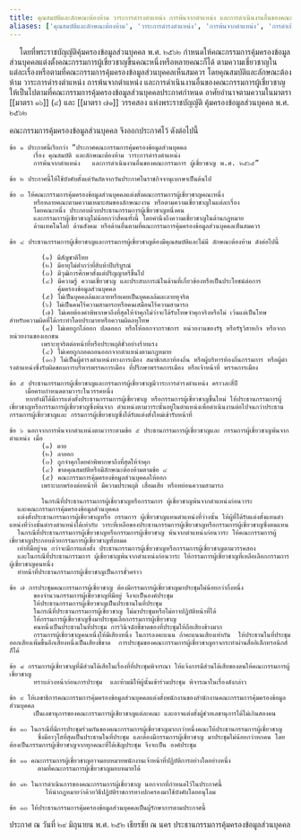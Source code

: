 ```yaml
---
title: คุณสมบัติและลักษณะต้องห้าม วาระการดํารงตําแหน่ง การพ้นจากตําแหน่ง และการดําเนินงานอื่นของคณะกรรมการผู้เชี่ยวชาญ พ.ศ. ๒๕๖๕
aliases: ['คุณสมบัติและลักษณะต้องห้าม', 'วาระการดํารงตําแหน่ง', 'การพ้นจากตําแหน่ง', 'การดําเนินงานอื่นของคณะกรรมการผู้เชี่ยวชาญ']
---
```



&emsp; โดยที่พระราชบัญญัติคุ้มครองข้อมูลส่วนบุคคล พ.ศ. ๒๕๖๒ กําหนดให้คณะกรรมการคุ้มครองข้อมูลส่วนบุคคลแต่งตั้งคณะกรรมการผู้เชี่ยวชาญขึ้นคณะหนึ่งหรือหลายคณะก็ได้ ตามความเชี่ยวชาญในแต่ละเรื่องหรือตามที่คณะกรรมการคุ้มครองข้อมูลส่วนบุคคลเห็นสมควร โดยคุณสมบัติและลักษณะต้องห้าม วาระการดํารงตําแหน่ง
การพ้นจากตําแหน่ง และการดําเนินงานอื่นของคณะกรรมการผู้เชี่ยวชาญให้เป็นไปตามที่คณะกรรมการคุ้มครองข้อมูลส่วนบุคคลประกาศกําหนด อาศัยอํานาจตามความในมาตรา [[มาตรา ๑๖]] (๔) และ [[มาตรา ๗๑]] วรรคสอง แห่งพระราชบัญญัติ คุ้มครองข้อมูลส่วนบุคคล พ.ศ. ๒๕๖๒  

คณะกรรมการคุ้มครองข้อมูลส่วนบุคคล จึงออกประกาศไว้ ดังต่อไปนี้

    ข้อ ๑ ประกาศนี้เรียกว่า “ประกาศคณะกรรมการคุ้มครองข้อมูลส่วนบุคคล 
          เรื่อง คุณสมบัติ และลักษณะต้องห้าม วาระการดํารงตําแหน่ง 
          การพ้นจากตําแหน่ง   และการดําเนินงานอื่นของคณะกรรมการ ผู้เชี่ยวชาญ พ.ศ. ๒๕๖๕”

    ข้อ ๒ ประกาศนี้ให้ใช้บังคับตั้งแต่วันถัดจากวันประกาศในราชกิจจานุเบกษาเป็นต้นไป 

    ข้อ ๓ ให้คณะกรรมการคุ้มครองข้อมูลส่วนบุคคลแต่งตั้งคณะกรรมการผู้เชี่ยวชาญคณะหนึ่ง
          หรือหลายคณะตามความเหมาะสมของลักษณะงาน หรือตามความเชี่ยวชาญในแต่ละเรื่อง 
          โดยคณะหนึ่ง ประกอบด้วยประธานกรรมการผู้เชี่ยวชาญหนึ่งคน 
          และกรรมการผู้เชียวชาญไม่น้อยกว่าสี่คนทั้งนี้ โดยคํานึงถึงความเชี่ยวชาญในด้านกฎหมาย 
          ด้านเทคโนโลยี ด้านสังคม หรือด้านอื่นตามที่คณะกรรมการคุ้มครองข้อมูลส่วนบุคคลเห็นสมควร   

    ข้อ ๔ ประธานกรรมการผู้เชี่ยวชาญและกรรมการผู้เชี่ยวชาญต้องมีคุณสมบัติและไม่มี ลักษณะต้องห้าม ดังต่อไปนี้

            (๑) มีสัญชาติไทย 
            (๒) มีอายุไม่ต่ํากว่ายี่สิบห้าปีบริบูรณ์ 
            (๓) มีวุฒิการศึกษาตั้งแต่ปริญญาตรีขึ้นไป
            (๔) มีความรู้ ความเชี่ยวชาญ และประสบการณ์ในด้านที่เกี่ยวข้องหรือเป็นประโยชน์ต่อการ 
                คุ้มครองข้อมูลส่วนบุคคล
            (๕) ไม่เป็นบุคคลล้มละลายหรือเคยเป็นบุคคลล้มละลายทุจริต 
            (๖) ไม่เป็นคนไร้ความสามารถหรือคนเสมือนไร้ความสามารถ
            (๗) ไม่เคยต้องคําพิพากษาถึงที่สุดให้จําคุกไม่ว่าจะได้รับโทษจําคุกจริงหรือไม่ เว้นแต่เป็นโทษ         สําหรับความผิดที่ได้กระทําโดยประมาทหรือความผิดลหุโทษ
            (๘) ไม่เคยถูกไล่ออก ปลดออก หรือให้ออกจากราชการ หน่วยงานของรัฐ หรือรัฐวิสาหกิจ หรือจากหน่วยงานของเอกชน
            เพราะทุจริตต่อหน้าที่หรือประพฤติชั่วอย่างร้ายแรง
            (๔) ไม่เคยถูกถอดถอนออกจากตําแหน่งตามกฎหมาย
            (๑๐) ไม่เป็นผู้ดํารงตําแหน่งทางการเมือง สมาชิกสภาท้องถิ่น หรือผู้บริหารท้องถิ่นกรรมการ หรือผู้ดํารงตําแหน่งซึ่งรับผิดชอบการบริหารพรรคการเมือง ที่ปรึกษาพรรคการเมือง หรือเจ้าหน้าที่ พรรคการเมือง    
            
    ข้อ ๕ ประธานกรรมการผู้เชี่ยวชาญและกรรมการผู้เชี่ยวชาญมีวาระการดํารงตําแหน่ง คราวละสี่ปี 
        เมื่อครบกําหนดตามวาระในวรรคหนึ่ง
        หากยังมิได้มีการแต่งตั้งประธานกรรมการผู้เชี่ยวชาญ หรือกรรมการผู้เชี่ยวชาญขึ้นใหม่ ให้ประธานกรรมการผู้เชี่ยวชาญหรือกรรมการผู้เชี่ยวชาญซึ่งพ้นจาก ตําแหน่งตามวาระนั้นอยู่ในตําแหน่งเพื่อดําเนินงานต่อไปจนกว่าประธานกรรมการผู้เชี่ยวชาญและ กรรมการผู้เชี่ยวชาญซึ่งได้รับแต่งตั้งใหม่เข้ารับหน้าที่                
        
    ข้อ ๖ นอกจากการพ้นจากตําแหน่งตามวาระตามข้อ ๕ ประธานกรรมการผู้เชี่ยวชาญและ กรรมการผู้เชี่ยวชาญพ้นจากตําแหน่ง เมื่อ
            (๑) ตาย 
            (๒) ลาออก 
            (๓) ถูกจําคุกโดยคําพิพากษาถึงที่สุดให้จําคุก 
            (๔) ขาดคุณสมบัติหรือมีลักษณะต้องห้ามตามข้อ ๔
            (๕) คณะกรรมการคุ้มครองข้อมูลส่วนบุคคลให้ออก 
            เพราะบกพร่องต่อหน้าที่ มีความประพฤติ เสื่อมเสีย หรือหย่อนความสามารถ

            ในกรณีที่ประธานกรรมการผู้เชี่ยวชาญหรือกรรมการ ผู้เชี่ยวชาญพ้นจากตําแหน่งก่อนวาระ 
      และคณะกรรมการคุ้มครองข้อมูลส่วนบุคคล
      แต่งตั้งประธานกรรมการผู้เชี่ยวชาญหรือ กรรมการ ผู้เชี่ยวชาญแทนตําแหน่งที่ว่างนั้น ให้ผู้ที่ได้รับแต่งตั้งแทนตําแหน่งที่ว่างนั้นดํารงตําแหน่งได้เท่ากับ วาระที่เหลือของประธานกรรมการผู้เชี่ยวชาญหรือกรรมการผู้เชี่ยวชาญซึ่งตนแทน
      ในกรณีที่ประธานกรรมการผู้เชี่ยวชาญหรือกรรมการผู้เชี่ยวชาญ พ้นจากตําแหน่งก่อนวาระ ให้คณะกรรมการผู้เชี่ยวชาญประกอบด้วยกรรมการผู้เชี่ยวชาญทั้งหมด
      เท่าที่มีอยู่จน กว่าจะมีการแต่งตั้ง ประธานกรรมการผู้เชี่ยวชาญหรือกรรมการผู้เชี่ยวชาญตามวรรคสอง
      และในกรณีที่ประธานกรรมการ ผู้เชี่ยวชาญพ้นจากตําแหน่งก่อนวาระ ให้กรรมการผู้เชี่ยวชาญที่เหลือเลือกกรรมการผู้เชี่ยวชาญคนหนึ่ง
      ทําหน้าที่ประธานกรรมการผู้เชี่ยวชาญเป็นการชั่วคราว

    ข้อ ๗ การประชุมคณะกรรมการผู้เชี่ยวชาญ ต้องมีกรรมการผู้เชี่ยวชาญมาประชุมไม่น้อยกว่ากึ่งหนึ่ง
          ของจํานวนกรรมการผู้เชี่ยวชาญที่มีอยู่ จึงจะเป็นองค์ประชุม 
          ให้ประธานกรรมการผู้เชี่ยวชาญเป็นประธานในที่ประชุม
          ในกรณีที่ประธานกรรมการผู้เชี่ยวชาญ ไม่มาประชุมหรือไม่อาจปฏิบัติหน้าที่ได้ 
          ให้กรรมการผู้เชี่ยวชาญซึ่งมาประชุมเลือกกรรมการผู้เชี่ยวชาญ
          คนหนึ่งเป็นประธานในที่ประชุม การวินิจฉัยชี้ขาดของที่ประชุมให้ถือเสียงข้างมาก  
          กรรมการผู้เชี่ยวชาญคนหนึ่งให้มีเสียงหนึ่ง ในการลงคะแนน ถ้าคะแนนเสียงเท่ากัน  ให้ประธานในที่ประชุมออกเสียงเพิ่มขึ้นอีกเสียงหนึ่งเป็นเสียงชี้ขาด  การประชุมของคณะกรรมการผู้เชี่ยวชาญอาจกระทําผ่านสื่ออิเล็กทรอนิกส์ก็ได้

    ข้อ ๘ กรรมการผู้เชี่ยวชาญที่มีส่วนได้เสียในเรื่องที่ที่ประชุมพิจารณา ให้แจ้งการมีส่วนได้เสียของตนให้คณะกรรมการผู้เชี่ยวชาญ
          ทราบล่วงหน้าก่อนการประชุม  และห้ามมิให้ผู้นั้นเข้าร่วมประชุม พิจารณาในเรื่องดังกล่าว

    ข้อ ๙ ให้เลขาธิการคณะกรรมการคุ้มครองข้อมูลส่วนบุคคลแต่งตั้งพนักงานของสํานักงานคณะกรรมการคุ้มครองข้อมูลส่วนบุคคล
          เป็นเลขานุการของคณะกรรมการผู้เชียวชาญแต่ละคณะ และอาจแต่งตั้งผู้ช่วยเลขานุการได้ไม่เกินสองคน

    ข้อ ๑๐ ในกรณีที่มีการประชุมร่วมกันของคณะกรรมการผู้เชี่ยวชาญมากกว่าหนึ่งคณะให้ประธานกรรมการผู้เชี่ยวชาญ
           ซึ่งมีอาวุโสที่สุดเป็นประธานในที่ประชุม และต้องมีกรรมการผู้เชี่ยวชาญ มาประชุมไม่น้อยกว่าหกคน โดยต้องเป็นกรรมการผู้เชี่ยวชาญจากทุกคณะที่ได้เชิญประชุม จึงจะเป็น องค์ประชุม

    ข้อ ๑๑ คณะกรรมการผู้เชี่ยวชาญอาจมอบหมายพนักงานเจ้าหน้าที่ปฏิบัติการอย่างใดอย่างหนึ่ง 
           ตามที่คณะกรรมการผู้เชี่ยวชาญมอบหมายได้

    ข้อ ๑๒ ในการดําเนินการของคณะกรรมการผู้เชี่ยวชาญ นอกจากที่กําหนดไว้ในประกาศนี้ 
             ให้นํากฎหมายว่าด้วยวิธีปฏิบัติราชการทางปกครองมาใช้บังคับโดยอนุโลม

    ข้อ ๑๓ ให้ประธานกรรมการคุ้มครองข้อมูลส่วนบุคคลเป็นผู้รักษาการตามประกาศนี้

ประกาศ ณ วันที่ ๒๙ มิถุนายน พ.ศ. ๒๕๒
      เธียรชัย ณ นคร
ประธานกรรมการคุ้มครองข้อมูลส่วนบุคคล